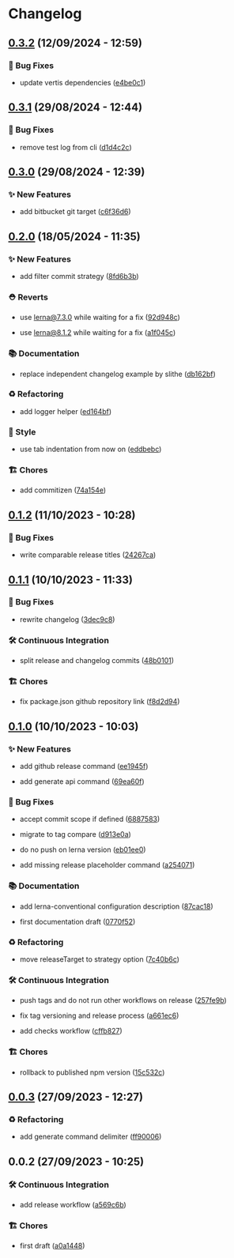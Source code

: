 # Changelog

## [0.3.2](https://github.com/cadgerfeast/vertis/compare/vertis@0.3.1...vertis@0.3.2) (12/09/2024 - 12:59)

### 🐛 Bug Fixes

- update vertis dependencies ([e4be0c1](https://github.com/cadgerfeast/vertis/commit/e4be0c153d90678971cf5d25a28cf9da09323ffc))

## [0.3.1](https://github.com/cadgerfeast/vertis/compare/vertis@0.3.0...vertis@0.3.1) (29/08/2024 - 12:44)

### 🐛 Bug Fixes

- remove test log from cli ([d1d4c2c](https://github.com/cadgerfeast/vertis/commit/d1d4c2c79516c796e5a209496d754b49d17fdd30))

## [0.3.0](https://github.com/cadgerfeast/vertis/compare/vertis@0.2.0...vertis@0.3.0) (29/08/2024 - 12:39)

### ✨ New Features

- add bitbucket git target ([c6f36d6](https://github.com/cadgerfeast/vertis/commit/c6f36d60118ff7aa041c7923461bb0e8e50f0fbf))

## [0.2.0](https://github.com/cadgerfeast/vertis/compare/vertis@0.1.2...vertis@0.2.0) (18/05/2024 - 11:35)

### ✨ New Features

- add filter commit strategy ([8fd6b3b](https://github.com/cadgerfeast/vertis/commit/8fd6b3baf9c53afa2e7e09115ecc1d02dbd66ce8))

### ⛑️ Reverts

- use lerna@7.3.0 while waiting for a fix ([92d948c](https://github.com/cadgerfeast/vertis/commit/92d948ce3b5ab8636631422b1b56e69704f42306))

- use lerna@8.1.2 while waiting for a fix ([a1f045c](https://github.com/cadgerfeast/vertis/commit/a1f045ca319a9ed24d06a9327918f0b8790f1448))

### 📚 Documentation

- replace independent changelog example by slithe ([db162bf](https://github.com/cadgerfeast/vertis/commit/db162bf7deb23a96cda40b916d73e3e9dc290546))

### ♻️ Refactoring

- add logger helper ([ed164bf](https://github.com/cadgerfeast/vertis/commit/ed164bf0cafb010a9141958a9445b9296d025c44))

### 🎨 Style

- use tab indentation from now on ([eddbebc](https://github.com/cadgerfeast/vertis/commit/eddbebc8c6d8d9a7a2e0270c2ef227534ff323cd))

### 🏗 Chores

- add commitizen ([74a154e](https://github.com/cadgerfeast/vertis/commit/74a154ebdec28e38302915fcbabbdabbd28fdb31))

## [0.1.2](https://github.com/cadgerfeast/vertis/compare/vertis@0.1.1...vertis@0.1.2) (11/10/2023 - 10:28)

### 🐛 Bug Fixes

- write comparable release titles ([24267ca](https://github.com/cadgerfeast/vertis/commit/24267cab3831ea1c85ba0c9656cc1741e49adde2))

## [0.1.1](https://github.com/cadgerfeast/vertis/compare/vertis@0.1.0...vertis@0.1.1) (10/10/2023 - 11:33)

### 🐛 Bug Fixes

- rewrite changelog ([3dec9c8](https://github.com/cadgerfeast/vertis/commit/3dec9c8166d9a2cbd644a7ebb4286e4f4f8b0512))

### 🛠️ Continuous Integration

- split release and changelog commits ([48b0101](https://github.com/cadgerfeast/vertis/commit/48b0101749f52d8263706192335ad12e9f735723))

### 🏗 Chores

- fix package.json github repository link ([f8d2d94](https://github.com/cadgerfeast/vertis/commit/f8d2d945cd1bf75fefc054c71ecf3da112c9fa7e))

## [0.1.0](https://github.com/cadgerfeast/vertis/compare/vertis@0.0.3...vertis@0.1.0) (10/10/2023 - 10:03)

### ✨ New Features

- add github release command ([ee1945f](https://github.com/cadgerfeast/vertis/commit/ee1945f8facf8228bf2dadd90261f5b6dfcf6b95))

- add generate api command ([69ea60f](https://github.com/cadgerfeast/vertis/commit/69ea60fa84684a09dac6e88d19c2af224e7a5112))

### 🐛 Bug Fixes

- accept commit scope if defined ([6887583](https://github.com/cadgerfeast/vertis/commit/6887583a931cc5c210bdaf69b4a04364533907c2))

- migrate to tag compare ([d913e0a](https://github.com/cadgerfeast/vertis/commit/d913e0ab4182803d15267aa877883f7b20d5392a))

- do no push on lerna version ([eb01ee0](https://github.com/cadgerfeast/vertis/commit/eb01ee0be3e04d837276adc72a2c210648351286))

- add missing release placeholder command ([a254071](https://github.com/cadgerfeast/vertis/commit/a254071711886196ebdc69e8e058519b2e1d4426))

### 📚 Documentation

- add lerna-conventional configuration description ([87cac18](https://github.com/cadgerfeast/vertis/commit/87cac1891ecffe8f058a3e25f7c9785fd98cf4c5))

- first documentation draft ([0770f52](https://github.com/cadgerfeast/vertis/commit/0770f52d2b5b600ce424c977893bdc81c9dcc5ea))

### ♻️ Refactoring

- move releaseTarget to strategy option ([7c40b6c](https://github.com/cadgerfeast/vertis/commit/7c40b6c8f4a3202f389afb45d26786dcc51e50a9))

### 🛠️ Continuous Integration

- push tags and do not run other workflows on release ([257fe9b](https://github.com/cadgerfeast/vertis/commit/257fe9b9e2c00a50571c6d044b33c5182b467c07))

- fix tag versioning and release process ([a661ec6](https://github.com/cadgerfeast/vertis/commit/a661ec6d26db829aa2b27c7f0c4274cec634e707))

- add checks workflow ([cffb827](https://github.com/cadgerfeast/vertis/commit/cffb8273641734cc3e9704c4bd230b719fc3ba94))

### 🏗 Chores

- rollback to published npm version ([15c532c](https://github.com/cadgerfeast/vertis/commit/15c532ca0ffdede6a0df037425ade52fd01fef8c))

## [0.0.3](https://github.com/cadgerfeast/vertis/compare/vertis@0.0.2...vertis@0.0.3) (27/09/2023 - 12:27)

### ♻️ Refactoring

- add generate command delimiter ([ff90006](https://github.com/cadgerfeast/vertis/commit/ff900067862864180a6b0424a04b007c1ef8054d))

## 0.0.2 (27/09/2023 - 10:25)

### 🛠️ Continuous Integration

- add release workflow ([a569c6b](https://github.com/cadgerfeast/vertis/commit/a569c6b702022a6ab19086cb728c29056a5cbfae))

### 🏗 Chores

- first draft ([a0a1448](https://github.com/cadgerfeast/vertis/commit/a0a144858b0c04f3e607aff1ef88d59163784945))
